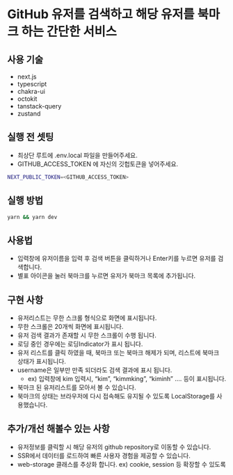 # GitHub 유저를 검색하고 해당 유저를 북마크 하는 간단한 서비스

## 사용 기술

- next.js
- typescript
- chakra-ui
- octokit
- tanstack-query
- zustand

## 실행 전 셋팅

- 최상단 루트에 .env.local 파일을 만들어주세요.
- GITHUB_ACCESS_TOKEN 에 자신의 깃헙토큰을 넣어주세요.

```sh
NEXT_PUBLIC_TOKEN=<GITHUB_ACCESS_TOKEN>
```

## 실행 방법

```bash
yarn && yarn dev
```

## 사용법

- 입력창에 유저이름을 입력 후 검색 버튼을 클릭하거나 Enter키를 누르면 유저를 검색합니다.
- 별표 아이콘을 눌러 북마크를 누르면 유저가 북마크 목록에 추가됩니다.

## 구현 사항

- 유저리스트는 무한 스크롤 형식으로 화면에 표시됩니다.
- 무한 스크롤은 20개씩 화면에 표시됩니다.
- 유저 검색 결과가 존재할 시 무한 스크롤이 수행 됩니다.
- 로딩 중인 경우에는 로딩Indicator가 표시 됩니다.
- 유저 리스트를 클릭 하였을 때, 북마크 또는 북마크 해제가 되며, 리스트에 북마크 상태가 표시됩니다.
- username은 일부만 만족 되더라도 검색 결과에 표시 됩니다.
  - ex) 입력창에 kim 입력시, “kim”, “kimmking”, “kiminh” …. 등이 표시됩니다.
- 북마크 된 유저리스트를 모아서 볼 수 있습니다.
- 북마크의 상태는 브라우저에 다시 접속해도 유지될 수 있도록 LocalStorage를 사용했습니다.

## 추가/개선 해볼수 있는 사항

- 유저정보를 클릭할 시 해당 유저의 github repository로 이동할 수 있습니다.
- SSR에서 데이터를 로드하여 빠른 사용자 경험을 제공할 수 있습니다.
- web-storage 클래스를 추상화 합니다. ex) cookie, session 등 확장할 수 있도록

